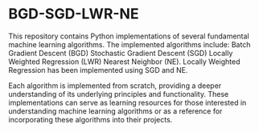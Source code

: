 # BGD-SGD-LWR-NE
This repository contains Python implementations of several fundamental machine learning algorithms. The implemented algorithms include:  Batch Gradient Descent (BGD) Stochastic Gradient Descent (SGD) Locally Weighted Regression (LWR) Nearest Neighbor (NE). Locally Weighted Regression has been implemented using SGD and NE.

Each algorithm is implemented from scratch, providing a deeper understanding of its underlying principles and functionality. These implementations can serve as learning resources for those interested in understanding machine learning algorithms or as a reference for incorporating these algorithms into their projects.
